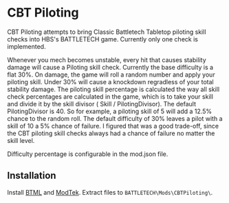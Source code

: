 # CBT Piloting

CBT Piloting attempts to bring Classic Battletech Tabletop piloting skill checks into HBS's BATTLETECH game.  Currently only one check is implemented.

Whenever you mech becomes unstable, every hit that causes stability damage will cause a Piloting skill check.  Currently the base difficulty is a flat 30%.  On damage, the game will roll a random number and apply your piloting skill.  Under 30% will cause a knockdown regradless of your total stability damage.  The piloting skill percentage is calculated the way all skill check percentages are calculated in the game, which is to take your skill and divide it by the skill divisor ( Skill / PilotingDivisor).  The default PilotingDivisor is 40.  So for example, a piloting skill of 5 will add a 12.5% chance to the random roll.  The default difficulty of 30% leaves a pilot with a skill of 10 a 5% chance of failure.  I figured that was a good trade-off, since the CBT piloting skill checks always had a chance of failure no matter the skill level.

Difficulty percentage is configurable in the mod.json file.

## Installation

Install [BTML](https://github.com/Mpstark/BattleTechModLoader) and [ModTek](https://github.com/Mpstark/ModTek). Extract files to `BATTLETECH\Mods\CBTPiloting\`.
